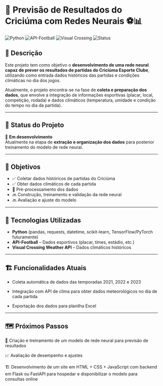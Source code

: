# 🧠 Previsão de Resultados do Criciúma com Redes Neurais ⚽📊

![Python](https://img.shields.io/badge/Python-3.10%2B-blue?logo=python)
![API-Football](https://img.shields.io/badge/API-API--FOOTBALL-orange)
![Visual Crossing](https://img.shields.io/badge/API-Visual%20Crossing-blue)
![Status](https://img.shields.io/badge/status-Em%20Desenvolvimento-yellow)

## 📌 Descrição

Este projeto tem como objetivo o **desenvolvimento de uma rede neural capaz de prever os resultados de partidas do Criciúma Esporte Clube**, utilizando como entrada dados históricos das partidas e condições climáticas no dia dos jogos.

Atualmente, o projeto encontra-se na fase de **coleta e preparação dos dados**, que envolve a integração de informações esportivas (placar, local, competição, rodada) e dados climáticos (temperatura, umidade e condição do tempo no dia da partida).

---

## 🚧 Status do Projeto

🚀 **Em desenvolvimento**  
Atualmente na etapa de **extração e organização dos dados** para posterior treinamento do modelo de rede neural.

---

## 🎯 Objetivos

- ✅ Coletar dados históricos de partidas do Criciúma
- ✅ Obter dados climáticos de cada partida
- 🔄 Pré-processamento dos dados
- 🔜 Construção, treinamento e validação da rede neural
- 🔜 Avaliação e ajuste do modelo

---

## 🚀 Tecnologias Utilizadas

- **Python** (pandas, requests, datetime, scikit-learn, TensorFlow/PyTorch futuramente)
- **API-Football** – Dados esportivos (placar, times, estádio, etc.)
- **Visual Crossing Weather API** – Dados climáticos históricos

---

## 🏗️ Funcionalidades Atuais

- Coleta automática de dados das temporadas 2021, 2022 e 2023

- Integração com API de clima para obter dados meteorológicos no dia de cada partida

- Exportação dos dados para planilha Excel

---

## 🗺️ Próximos Passos

🧠 Criação e treinamento de um modelo de rede neural para previsão de resultados

📈 Avaliação de desempenho e ajustes

🏗️ Desenvolvimento de um site em HTML + CSS + JavaScript com backend em Flask ou FastAPI para hospedar e disponibilizar o modelo para consultas online


